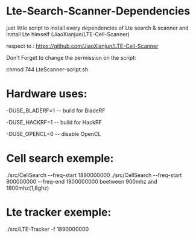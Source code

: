 # Lte-Search-Scanner-Dependencies
just little script to install every dependencies of Lte search &amp; scanner and install Lte himself (JiaoXianjun/LTE-Cell-Scanner) 

respect to : https://github.com/JiaoXianjun/LTE-Cell-Scanner

Don't Forget to change the permission on the script: 

chmod 744 LteScanner-script.sh


# Hardware uses:

-DUSE_BLADERF=1   -- build for BladeRF

-DUSE_HACKRF=1    -- build for HackRF

-DUSE_OPENCL=0    -- disable OpenCL 


# Cell search exemple:

./src/CellSearch --freq-start 1890000000
./src/CellSearch --freq-start 900000000 --freq-end 1800000000
beetween 900mhz and 1800mhz(1,8ghz)
# Lte tracker exemple:

./src/LTE-Tracker -f 1890000000
